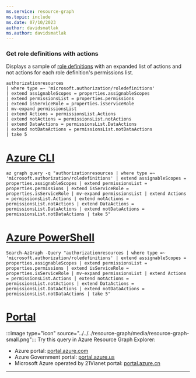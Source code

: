 ```yaml
---
ms.service: resource-graph
ms.topic: include
ms.date: 07/10/2023
author: davidsmatlak
ms.author: davidsmatlak
---
```


### Get role definitions with actions

Displays a sample of [role definitions](../../../../role-based-access-control/role-definitions.md) with an expanded list of actions and not actions for each role definition's permissions list.

```kusto
authorizationresources
| where type =~ 'microsoft.authorization/roledefinitions'
| extend assignableScopes = properties.assignableScopes
| extend permissionsList = properties.permissions
| extend isServiceRole = properties.isServiceRole
| mv-expand permissionsList
| extend Actions = permissionsList.Actions
| extend notActions = permissionsList.notActions
| extend DataActions = permissionsList.DataActions
| extend notDataActions = permissionsList.notDataActions
| take 5
```

# [Azure CLI](#tab/azure-cli)

```azurecli-interactive
az graph query -q "authorizationresources | where type =~ 'microsoft.authorization/roledefinitions' | extend assignableScopes = properties.assignableScopes | extend permissionsList = properties.permissions | extend isServiceRole = properties.isServiceRole | mv-expand permissionsList | extend Actions = permissionsList.Actions | extend notActions = permissionsList.notActions | extend DataActions = permissionsList.DataActions | extend notDataActions = permissionsList.notDataActions | take 5"
```

# [Azure PowerShell](#tab/azure-powershell)

```azurepowershell-interactive
Search-AzGraph -Query "authorizationresources | where type =~ 'microsoft.authorization/roledefinitions' | extend assignableScopes = properties.assignableScopes | extend permissionsList = properties.permissions | extend isServiceRole = properties.isServiceRole | mv-expand permissionsList | extend Actions = permissionsList.Actions | extend notActions = permissionsList.notActions | extend DataActions = permissionsList.DataActions | extend notDataActions = permissionsList.notDataActions | take 5"
```

# [Portal](#tab/azure-portal)

:::image type="icon" source="../../../resource-graph/media/resource-graph-small.png"::: Try this query in Azure Resource Graph Explorer:

- Azure portal: <a href="https://portal.azure.com/?feature.customportal=false#blade/HubsExtension/ArgQueryBlade/query/authorizationresources%0A%7C%20where%20type%20%3D~%20%27microsoft.authorization%2Froledefinitions%27%0A%7C%20extend%20assignableScopes%20%3D%20properties.assignableScopes%0A%7C%20extend%20permissionsList%20%3D%20properties.permissions%0A%7C%20extend%20isServiceRole%20%3D%20properties.isServiceRole%0A%7C%20mv-expand%20permissionsList%0A%7C%20extend%20Actions%20%3D%20permissionsList.Actions%0A%7C%20extend%20notActions%20%3D%20permissionsList.notActions%0A%7C%20extend%20DataActions%20%3D%20permissionsList.DataActions%0A%7C%20extend%20notDataActions%20%3D%20permissionsList.notDataActions%0A%7C%20take%205" target="_blank">portal.azure.com</a>
- Azure Government portal: <a href="https://portal.azure.us/?feature.customportal=false#blade/HubsExtension/ArgQueryBlade/query/authorizationresources%0A%7C%20where%20type%20%3D~%20%27microsoft.authorization%2Froledefinitions%27%0A%7C%20extend%20assignableScopes%20%3D%20properties.assignableScopes%0A%7C%20extend%20permissionsList%20%3D%20properties.permissions%0A%7C%20extend%20isServiceRole%20%3D%20properties.isServiceRole%0A%7C%20mv-expand%20permissionsList%0A%7C%20extend%20Actions%20%3D%20permissionsList.Actions%0A%7C%20extend%20notActions%20%3D%20permissionsList.notActions%0A%7C%20extend%20DataActions%20%3D%20permissionsList.DataActions%0A%7C%20extend%20notDataActions%20%3D%20permissionsList.notDataActions%0A%7C%20take%205" target="_blank">portal.azure.us</a>
- Microsoft Azure operated by 21Vianet portal: <a href="https://portal.azure.cn/?feature.customportal=false#blade/HubsExtension/ArgQueryBlade/query/authorizationresources%0A%7C%20where%20type%20%3D~%20%27microsoft.authorization%2Froledefinitions%27%0A%7C%20extend%20assignableScopes%20%3D%20properties.assignableScopes%0A%7C%20extend%20permissionsList%20%3D%20properties.permissions%0A%7C%20extend%20isServiceRole%20%3D%20properties.isServiceRole%0A%7C%20mv-expand%20permissionsList%0A%7C%20extend%20Actions%20%3D%20permissionsList.Actions%0A%7C%20extend%20notActions%20%3D%20permissionsList.notActions%0A%7C%20extend%20DataActions%20%3D%20permissionsList.DataActions%0A%7C%20extend%20notDataActions%20%3D%20permissionsList.notDataActions%0A%7C%20take%205" target="_blank">portal.azure.cn</a>

---

